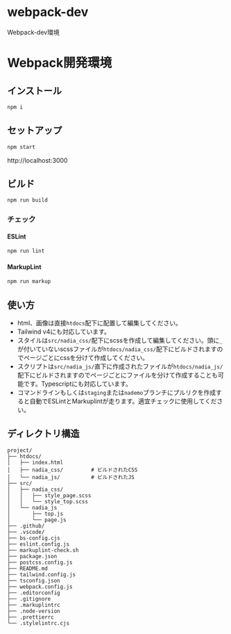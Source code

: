 # webpack-dev
Webpack-dev環境

# Webpack開発環境

## インストール

```sh
npm i
```

## セットアップ
```sh
npm start
```
http://localhost:3000

## ビルド
```sh
npm run build
```

### チェック
#### ESLint
```sh
npm run lint
```
#### MarkupLint
```sh
npm run markup
```


## 使い方
- html、画像は直接`htdocs`配下に配置して編集してください。
- Tailwind v4にも対応しています。
- スタイルは`src/nadia_css/`配下にscssを作成して編集してください。頭に`_`が付いていないscssファイルが`htdocs/nadia_css/`配下にビルドされますのでページごとにcssを分けて作成してください。
- スクリプトは`src/nadia_js/`直下に作成されたファイルが`htdocs/nadia_js/`配下にビルドされますのでページごとにファイルを分けて作成することも可能です。Typescriptにも対応しています。
- コマンドラインもしくは`staging`または`nademo`ブランチにプルリクを作成すると自動でESLintとMarkuplintが走ります。適宜チェックに使用してください。


## ディレクトリ構造
```
project/
├── htdocs/
│   ├── index.html
│   ├── nadia_css/         # ビルドされたCSS
│   └── nadia_js/          # ビルドされたJS
├── src/
│   ├── nadia_css/
│   │   ├── style_page.scss
│   │   └── style_top.scss
│   └── nadia_js
│       ├── top.js
│       └── page.js
├── .github/
├── .vscode/
├── bs-config.cjs
├── eslint.config.js
├── markuplint-check.sh
├── package.json
├── postcss.config.js
├── README.md
├── tailwind.config.js
├── tsconfig.json
├── webpack.config.js
├── .editorconfig
├── .gitignore
├── .markuplintrc
├── .node-version
├── .prettierrc
└── .stylelintrc.cjs
```

